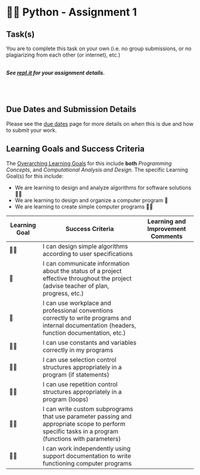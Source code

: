 # &#x1F4D9;&#x1F4D8; Python - Assignment 1

## Task(s)
You are to complete this task on your own (i.e. no group submissions, or no plagiarizing from each other (or internet), etc.)  
<br/>

_**See [repl.it](https://repl.it) for your assignment details.**_

<br/><br/>

## Due Dates and Submission Details

Please see the [due dates](./Due-Dates-and-Submission-Details) page for more details on when this is due and how to submit your work.

## Learning Goals and Success Criteria

The [Overarching Learning Goals](./images/ICS3U.jpg) for this include **both** _Programming Concepts_, and _Computational Analysis and Design_.
The specific Learning Goal(s) for this include:
  * We are learning to design and analyze algorithms for software solutions &#x1F4D9;&#x1F4D9; 
  * We are learning to design and organize a computer program &#x1F4D8;
  * We are learning to create simple computer programs &#x1F4D8;&#x1F4D8;


| Learning Goal | Success Criteria  | Learning and Improvement Comments |
| ------------- | ----------------- | --------------------------------- |
| &#x1F4D9;&#x1F4D9; | I can design simple algorithms according to user specifications | |
| &#x1F4D8; | I can communicate information about the status of a project effective throughout the project (advise teacher of plan, progress, etc.) | |
| &#x1F4D8; | I can use workplace and professional conventions correctly to write programs and internal documentation (headers, function documentation, etc.)  | |
| &#x1F4D8;&#x1F4D8; | I can use constants and variables correctly in my programs | |
| &#x1F4D8;&#x1F4D8; | I can use selection control structures appropriately in a program (if statements) | |
| &#x1F4D8;&#x1F4D8; | I can use repetition control structures appropriately in a program (loops) | |
| &#x1F4D8;&#x1F4D8; | I can write custom subprograms that use parameter passing and appropriate scope to perform specific tasks in a program (functions with parameters) | |
| &#x1F4D8;&#x1F4D8; | I can work independently using support documentation to write functioning computer programs | |